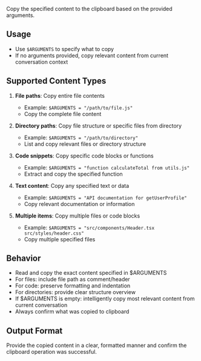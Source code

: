 Copy the specified content to the clipboard based on the provided arguments.

## Usage
- Use `$ARGUMENTS` to specify what to copy
- If no arguments provided, copy relevant content from current conversation context

## Supported Content Types
1. **File paths**: Copy entire file contents
   - Example: `$ARGUMENTS = "/path/to/file.js"`
   - Copy the complete file content

2. **Directory paths**: Copy file structure or specific files from directory
   - Example: `$ARGUMENTS = "/path/to/directory"`
   - List and copy relevant files or directory structure

3. **Code snippets**: Copy specific code blocks or functions
   - Example: `$ARGUMENTS = "function calculateTotal from utils.js"`
   - Extract and copy the specified function

4. **Text content**: Copy any specified text or data
   - Example: `$ARGUMENTS = "API documentation for getUserProfile"`
   - Copy relevant documentation or information

5. **Multiple items**: Copy multiple files or code blocks
   - Example: `$ARGUMENTS = "src/components/Header.tsx src/styles/header.css"`
   - Copy multiple specified files

## Behavior
- Read and copy the exact content specified in $ARGUMENTS
- For files: include file path as comment/header
- For code: preserve formatting and indentation
- For directories: provide clear structure overview
- If $ARGUMENTS is empty: intelligently copy most relevant content from current conversation
- Always confirm what was copied to clipboard

## Output Format
Provide the copied content in a clear, formatted manner and confirm the clipboard operation was successful.
